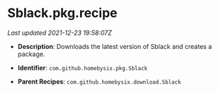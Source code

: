 # Sblack.pkg.recipe

_Last updated 2021-12-23 19:58:07Z_

- **Description**: Downloads the latest version of Sblack and creates a package.

- **Identifier**: `com.github.homebysix.pkg.Sblack`

- **Parent Recipes**: `com.github.homebysix.download.Sblack`